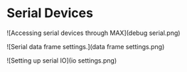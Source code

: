 # Serial Devices

![Accessing serial devices through MAX](debug serial.png)


![Serial data frame settings.](data frame settings.png)


![Setting up serial IO](io settings.png)

